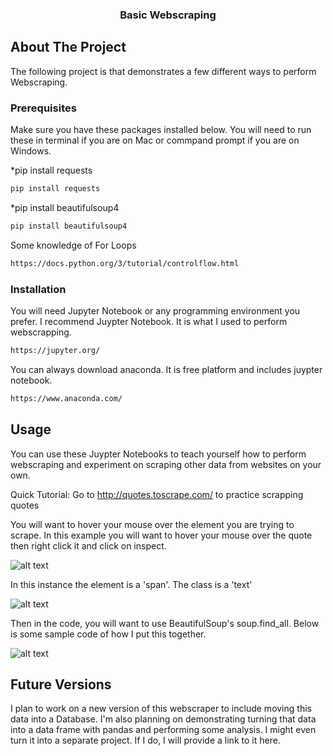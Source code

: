   <h3 align="center">Basic Webscraping</h3> 
  
  <!-- ABOUT THE PROJECT -->
## About The Project
The following project is that demonstrates a few different ways to perform Webscraping.

### Prerequisites

Make sure you have these packages installed below. You will need to run these in terminal if you are on Mac or commpand prompt if you are on Windows.

*pip install requests
```sh
pip install requests
```

*pip install beautifulsoup4
```sh
pip install beautifulsoup4
```

Some knowledge of For Loops
```sh
https://docs.python.org/3/tutorial/controlflow.html
```

### Installation
You will need Jupyter Notebook or any programming environment you prefer. I recommend Juypter Notebook. It is what I used to perform webscrapping.
```sh
https://jupyter.org/
```
You can always download anaconda. It is free platform and includes juypter notebook.

```sh
https://www.anaconda.com/
```

<!-- USAGE EXAMPLES -->
## Usage
You can use these Juypter Notebooks to teach yourself how to perform webscraping and experiment on scraping other data from websites on your own.

Quick Tutorial:
Go to http://quotes.toscrape.com/ to practice scrapping quotes

You will want to hover your mouse over the element you are trying to scrape. In this example you will want to hover your mouse over the quote then right click it and click on inspect.

![alt text](https://github.com/VictorLuusf/Webscrapping/blob/main/Images/Inspecting%20the%20HTML%20Code.png)

In this instance the element is a 'span'. The class is a 'text'

![alt text](https://github.com/VictorLuusf/Webscrapping/blob/main/Images/Finding%20Your%20Quotes.png)

Then in the code, you will want to use BeautifulSoup's soup.find_all. Below is some sample code of how I put this together.

![alt text](https://github.com/VictorLuusf/Webscrapping/blob/main/Images/Sample%20Code.PNG)

## Future Versions
I plan to work on a new version of this webscraper to include moving this data into a Database. I'm also planning on demonstrating turning that data into a data frame with pandas and performing some analysis. I might even turn it into a separate project. If I do, I will provide a link to it here.
